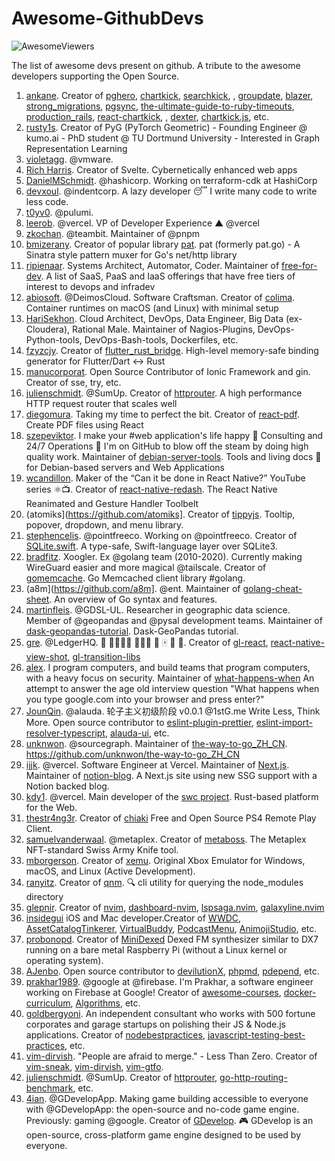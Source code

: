 # Awesome-GithubDevs

![AwesomeViewers](https://visitor-badge.glitch.me/badge?page_id=sunilrai486.awesomegithubdevs&left_color=green&right_color=red)

The list of awesome devs present on github. A tribute to the awesome developers supporting the Open Source.


1. [ankane](https://github.com/ankane). Creator of [pghero](https://github.com/ankane/pghero), [chartkick](https://github.com/ankane/chartkick), [searchkick](https://github.com/ankane/searchkick), [](https://github.com/ankane/ahoy), [groupdate](https://github.com/ankane/groupdate), [blazer](https://github.com/ankane/blazer), [strong_migrations](https://github.com/ankane/strong_migrations), [pgsync](https://github.com/ankane/pgsync), [the-ultimate-guide-to-ruby-timeouts](https://github.com/ankane/the-ultimate-guide-to-ruby-timeouts), [production_rails](https://github.com/ankane/production_rails), [react-chartkick](https://github.com/ankane/react-chartkick), [](https://github.com/ankane/lockbox), [dexter](https://github.com/ankane/dexter), [chartkick.js](https://github.com/ankane/chartkick.js), etc.
2. [rusty1s](https://github.com/rusty1s). Creator of PyG (PyTorch Geometric) - Founding Engineer @ kumo.ai - PhD student @ TU Dortmund University - Interested in Graph Representation Learning
3. [violetagg](https://github.com/violetagg). @vmware.
4. [Rich Harris](https://github.com/Rich-Harris). Creator of Svelte. Cybernetically enhanced web apps
5. [DanielMSchmidt](https://github.com/DanielMSchmidt). @hashicorp. Working on terraform-cdk at HashiCorp
6. [devxoul](https://github.com/devxoul). @indentcorp. A lazy developer 😴 I write many code to write less code.
7. [t0yv0](https://github.com/t0yv0). @pulumi.
8. [leerob](https://github.com/leerob). @vercel. VP of Developer Experience ▲ @vercel
9. [zkochan](https://github.com/zkochan). @teambit. Maintainer of @pnpm
10. [bmizerany](https://github.com/bmizerany). Creator of popular library [pat](https://github.com/bmizerany/pat). pat (formerly pat.go) - A Sinatra style pattern muxer for Go's net/http library
11. [ripienaar](https://github.com/ripienaar).  Systems Architect, Automator, Coder. Maintainer of [free-for-dev](https://github.com/ripienaar/free-for-dev). A list of SaaS, PaaS and IaaS offerings that have free tiers of interest to devops and infradev
12. [abiosoft](https://github.com/abiosoft). @DeimosCloud. Software Craftsman. Creator of [colima](https://github.com/abiosoft/colima). Container runtimes on macOS (and Linux) with minimal setup
13. [HariSekhon](https://github.com/HariSekhon). Cloud Architect, DevOps, Data Engineer, Big Data (ex-Cloudera), Rational Male. Maintainer of Nagios-Plugins, DevOps-Python-tools, DevOps-Bash-tools, Dockerfiles, etc.
14. [fzyzcjy](https://github.com/fzyzcjy). Creator of [flutter_rust_bridge](https://github.com/fzyzcjy/flutter_rust_bridge). High-level memory-safe binding generator for Flutter/Dart <-> Rust
15. [manucorporat](https://github.com/manucorporat). Open Source Contributor of Ionic Framework and gin. Creator of sse, try, etc.
16. [julienschmidt](https://github.com/julienschmidt). @SumUp. Creator of [httprouter](https://github.com/julienschmidt/httprouter). A high performance HTTP request router that scales well
17. [diegomura](https://github.com/diegomura). Taking my time to perfect the bit. Creator of [react-pdf](https://github.com/diegomura/react-pdf). Create PDF files using React
18. [szepeviktor](https://github.com/szepeviktor). I make your #web application's life happy 📡 Consulting and 24/7 Operations 🏡 I'm on GitHub to blow off the steam by doing high quality work. Maintainer of [debian-server-tools](https://github.com/szepeviktor/debian-server-tools). Tools and living docs 🧬 for Debian-based servers and Web Applications
19. [wcandillon](https://github.com/wcandillon). Maker of the “Can it be done in React Native?” YouTube series ⚛️📺. Creator of [react-native-redash](https://github.com/wcandillon/react-native-redash). The React Native Reanimated and Gesture Handler Toolbelt
20. (atomiks](https://github.com/atomiks]. Creator of [tippyjs](https://github.com/atomiks/tippyjs). Tooltip, popover, dropdown, and menu library.
21. [stephencelis](https://github.com/stephencelis). @pointfreeco. Working on @pointfreeco. Creator of [SQLite.swift](https://github.com/stephencelis/SQLite.swift). A type-safe, Swift-language layer over SQLite3.
22. [bradfitz](https://github.com/bradfitz). Xoogler. Ex @golang team (2010-2020). Currently making WireGuard easier and more magical @tailscale. Creator of [gomemcache](https://github.com/bradfitz/gomemcache). Go Memcached client library #golang.
23. (a8m](https://github.com/a8m]. @ent. Maintainer of [golang-cheat-sheet](https://github.com/a8m/golang-cheat-sheet). An overview of Go syntax and features.
24. [martinfleis](https://github.com/martinfleis). @GDSL-UL. Researcher in geographic data science. Member of @geopandas and @pysal development teams. Maintainer of [dask-geopandas-tutorial](https://github.com/martinfleis/dask-geopandas-tutorial). Dask-GeoPandas tutorial.
25. [gre](https://github.com/gre). @LedgerHQ. 👾 👨‍👩‍👦‍👦 👨🏻‍🌾 🌱 🀄️ 🍷 🥖. Creator of [gl-react](https://github.com/gre/gl-react), [react-native-view-shot](https://github.com/gre/react-native-view-shot), [gl-transition-libs](https://github.com/gre/gl-transition-libs)
26. [alex](https://github.com/alex). I program computers, and build teams that program computers, with a heavy focus on security. Maintainer of [what-happens-when](https://github.com/alex/what-happens-when) An attempt to answer the age old interview question "What happens when you type google.com into your browser and press enter?"
27. [JounQin](https://github.com/JounQin). @alauda. 轮子主义初级阶段 v0.0.1 @1stG.me Write Less, Think More. Open source contributor to [eslint-plugin-prettier](https://github.com/prettier/eslint-plugin-prettier), [eslint-import-resolver-typescript](https://github.com/alexgorbatchev/eslint-import-resolver-typescript), [alauda-ui](https://github.com/alauda/alauda-ui), etc.
28. [unknwon](https://github.com/unknwon). @sourcegraph. Maintainer of [the-way-to-go_ZH_CN](https://github.com/unknwon/the-way-to-go_ZH_CN). https://github.com/unknwon/the-way-to-go_ZH_CN
29. [ijjk](https://github.com/ijjk). @vercel. Software Engineer at Vercel. Maintainer of [Next.js](https://github.com/vercel/next.js). Maintainer of [notion-blog](https://github.com/ijjk/notion-blog). A Next.js site using new SSG support with a Notion backed blog.
30. [kdy1](https://github.com/kdy1). @vercel. Main developer of the [swc project](https://github.com/swc-project/swc). Rust-based platform for the Web.
31. [thestr4ng3r](https://github.com/thestr4ng3r). Creator of [chiaki](https://github.com/thestr4ng3r/chiaki) Free and Open Source PS4 Remote Play Client.
32. [samuelvanderwaal](https://github.com/samuelvanderwaal). @metaplex. Creator of [metaboss](https://github.com/samuelvanderwaal/metaboss). The Metaplex NFT-standard Swiss Army Knife tool.
33. [mborgerson](https://github.com/mborgerson). Creator of [xemu](https://github.com/mborgerson/xemu). Original Xbox Emulator for Windows, macOS, and Linux (Active Development).
34. [ranyitz](https://github.com/ranyitz). Creator of [qnm](https://github.com/ranyitz/qnm). 🔍 cli utility for querying the node_modules directory
35. [glepnir](https://github.com/glepnir). Creator of [nvim](https://github.com/glepnir/nvim), [dashboard-nvim](https://github.com/glepnir/dashboard-nvim), [lspsaga.nvim](https://github.com/glepnir/lspsaga.nvim), [galaxyline.nvim](https://github.com/glepnir/galaxyline.nvim)
36. [insidegui](https://github.com/insidegui) iOS and Mac developer.Creator of [WWDC](https://github.com/insidegui/WWDC), [AssetCatalogTinkerer](https://github.com/insidegui/AssetCatalogTinkerer), [VirtualBuddy](https://github.com/insidegui/VirtualBuddy), [PodcastMenu](https://github.com/insidegui/PodcastMenu), [AnimojiStudio](https://github.com/insidegui/AnimojiStudio), etc.
37. [probonopd](https://github.com/probonopd). Creator of [MiniDexed](https://github.com/probonopd/MiniDexed) Dexed FM synthesizer similar to DX7 running on a bare metal Raspberry Pi (without a Linux kernel or operating system).
38. [AJenbo](https://github.com/AJenbo). Open source contributor to [devilutionX](https://github.com/diasurgical/devilutionX), [phpmd](https://github.com/phpmd/phpmd), [pdepend](https://github.com/pdepend/pdepend), etc.
39. [prakhar1989](https://github.com/prakhar1989). @google at @firebase. I'm Prakhar, a software engineer working on Firebase at Google! Creator of [awesome-courses](https://github.com/prakhar1989/awesome-courses), [docker-curriculum](https://github.com/prakhar1989/docker-curriculum), [Algorithms](https://github.com/prakhar1989/Algorithms), etc.
40. [goldbergyoni](https://github.com/goldbergyoni). An independent consultant who works with 500 fortune corporates and garage startups on polishing their JS & Node.js applications. Creator of [nodebestpractices](https://github.com/goldbergyoni/nodebestpractices), [javascript-testing-best-practices](https://github.com/goldbergyoni/javascript-testing-best-practices), etc.
41. [vim-dirvish](https://github.com/justinmk). "People are afraid to merge." - Less Than Zero. Creator of [vim-sneak](https://github.com/justinmk/vim-sneak), [vim-dirvish](https://github.com/justinmk/vim-dirvish), [vim-gtfo](https://github.com/justinmk/vim-gtfo).
42. [julienschmidt](https://github.com/julienschmidt). @SumUp. Creator of [httprouter](https://github.com/julienschmidt/httprouter), [go-http-routing-benchmark](https://github.com/julienschmidt/go-http-routing-benchmark), etc.
43. [4ian](https://github.com/4ian). @GDevelopApp. Making game building accessible to everyone with @GDevelopApp: the open-source and no-code game engine. Previously: gaming @google. Creator of [GDevelop](https://github.com/4ian/GDevelop). 🎮 GDevelop is an open-source, cross-platform game engine designed to be used by everyone.
